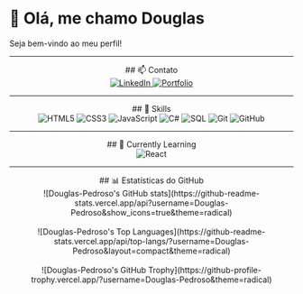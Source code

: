 <p align="center">
  <h1>👋 Olá, me chamo Douglas</h1>
  <p>Seja bem-vindo ao meu perfil!</p>
</p>

---

<p align="center">
  ## 📫 Contato
  <br>
  <a href="https://www.linkedin.com/in/seu-perfil-linkedin/">
    <img src="https://img.shields.io/badge/LinkedIn-0A66C2?style=for-the-badge&logo=linkedin&logoColor=white" alt="LinkedIn"/>
  </a>
  <a href="https://douglas-pedroso.github.io/Portfolio/">
    <img src="https://img.shields.io/badge/Portfolio-FF6F00?style=for-the-badge&logo=google-chrome&logoColor=white" alt="Portfolio"/>
  </a>
</p>

---

<p align="center">
  ## 🔹 Skills
  <br>
  <img src="https://img.shields.io/badge/HTML5-E34F26?style=for-the-badge&logo=html5&logoColor=white" alt="HTML5"/>
  <img src="https://img.shields.io/badge/CSS3-1572B6?style=for-the-badge&logo=css3&logoColor=white" alt="CSS3"/>
  <img src="https://img.shields.io/badge/JavaScript-F7DF1E?style=for-the-badge&logo=javascript&logoColor=black" alt="JavaScript"/>
  <img src="https://img.shields.io/badge/C%23-239120?style=for-the-badge&logo=c-sharp&logoColor=white" alt="C#"/>
  <img src="https://img.shields.io/badge/SQL-00758F?style=for-the-badge&logo=sql&logoColor=white" alt="SQL"/>
  <img src="https://img.shields.io/badge/Git-F05032?style=for-the-badge&logo=git&logoColor=white" alt="Git"/>
  <img src="https://img.shields.io/badge/GitHub-181717?style=for-the-badge&logo=github&logoColor=white" alt="GitHub"/>
</p>

---

<p align="center">
  ## 🚀 Currently Learning
  <br>
  <img src="https://img.shields.io/badge/React-61DAFB?style=for-the-badge&logo=react&logoColor=white" alt="React"/>
</p>

---

<p align="center">
  ## 📊 Estatísticas do GitHub
  <br>
  ![Douglas-Pedroso's GitHub stats](https://github-readme-stats.vercel.app/api?username=Douglas-Pedroso&show_icons=true&theme=radical)
  <br><br>
  ![Douglas-Pedroso's Top Languages](https://github-readme-stats.vercel.app/api/top-langs/?username=Douglas-Pedroso&layout=compact&theme=radical)
  <br><br>
  ![Douglas-Pedroso's GitHub Trophy](https://github-profile-trophy.vercel.app/?username=Douglas-Pedroso&theme=radical)
</p>
